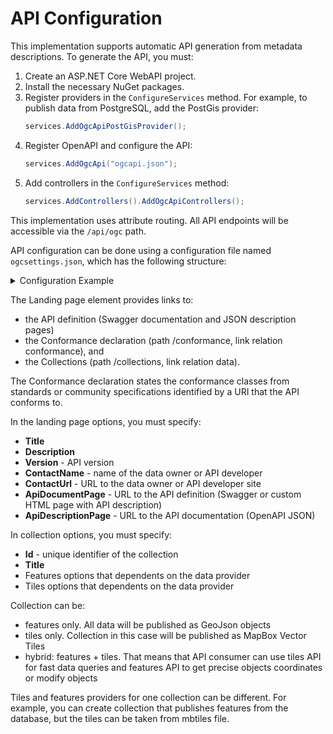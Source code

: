 # API Configuration

This implementation supports automatic API generation from metadata descriptions. To generate the API, you must:

1. Create an ASP.NET Core WebAPI project.
2. Install the necessary NuGet packages.
3. Register providers in the `ConfigureServices` method. For example, to publish data from PostgreSQL, add the PostGis provider:
   ```csharp
   services.AddOgcApiPostGisProvider();
   ```
4. Register OpenAPI and configure the API:
   ```csharp
   services.AddOgcApi("ogcapi.json");
   ```
5. Add controllers in the `ConfigureServices` method:
   ```csharp
   services.AddControllers().AddOgcApiControllers();
   ```

This implementation uses attribute routing. All API endpoints will be accessible via the `/api/ogc` path.

API configuration can be done using a configuration file named `ogcsettings.json`, which has the following structure:

<details>
  <summary>Configuration Example</summary>
```json
{
  "LandingPage": {
    "Title": "OGC API Implementation",
    "Description": "The implementation of the OGC API family of standards that being developed to make it easy for anyone to provide geospatial data to the web",
    "Version": "1.0",
    "ContactName": "OGC API",
    "ContactUrl": "https://www.example.com/",
    "ApiDocumentPage": "/api/ogc/index.html",
    "ApiDescriptionPage": "/api/ogc/swagger.json"
  },
  "Collections": {
    "Items": [
      {
        "Id": "Test",
        "Title": "Test collection",
        "Features": {
          "Crs": [
            "http://www.opengis.net/def/crs/OGC/1.3/CRS84",
            "http://www.opengis.net/def/crs/EPSG/0/3857"
          ],
          "StorageCrs": "http://www.opengis.net/def/crs/EPSG/0/3857",
          "Storage": {
            "Type": "PostGis",
            "ConnectionString": "Host=localhost;User Id=postgre;Password=myStrongP@ssword;Database=Tests;Port=5432;Timeout=50;",
            "Schema": "test",
            "Table": "test_table",
            "GeometryColumn": "geom",
            "GeometrySrid": 3857,
            "GeometryDataType": "geometry",
            "GeometryGeoJsonType": "MultiPolygon",
            "IdentifierColumn": "id",
            "Properties": [
              "name",
              "region"
            ]
          }
        },
        "Tiles": {
          "Crs": "http://www.opengis.net/def/crs/EPSG/0/3857",
          "Storage": {
            "Type": "MbTiles",
            "FileName": "TilesData\\data.mbtiles"
          }
        }
      }
    ]
  }
}
```
</details>

The Landing page element provides links to:
- the API definition (Swagger documentation and JSON description pages)
- the Conformance declaration (path /conformance, link relation conformance), and
- the Collections (path /collections, link relation data).

The Conformance declaration states the conformance classes from standards or community specifications identified by a URI that the API conforms to.

In the landing page options, you must specify:
- **Title**
- **Description**
- **Version** - API version
- **ContactName** - name of the data owner or API developer
- **ContactUrl** - URL to the data owner or API developer site
- **ApiDocumentPage** - URL to the API definition (Swagger or custom HTML page with API description)
- **ApiDescriptionPage** - URL to the API documentation (OpenAPI JSON)

In collection options, you must specify:
- **Id** - unique identifier of the collection
- **Title**
- Features options that dependents on the data provider
- Tiles options that dependents on the data provider

Collection can be:
- features only. All data will be published as GeoJson objects
- tiles only. Collection in this case will be published as MapBox Vector Tiles
- hybrid: features + tiles. That means that API consumer can use tiles API for fast data queries and features API to get precise objects coordinates or modify objects

Tiles and features providers for one collection can be different. For example, you can create collection that publishes features from the database, but the tiles can be taken from mbtiles file.